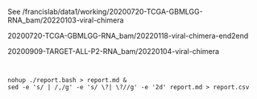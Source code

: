 

See /francislab/data1/working/20200720-TCGA-GBMLGG-RNA_bam/20220103-viral-chimera

20200720-TCGA-GBMLGG-RNA_bam/20220118-viral-chimera-end2end

20200909-TARGET-ALL-P2-RNA_bam/20220104-viral-chimera





```


nohup ./report.bash > report.md &
sed -e 's/ | /,/g' -e 's/ \?| \?//g' -e '2d' report.md > report.csv



```



